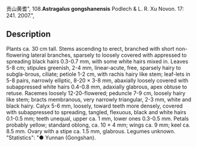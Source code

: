 贡山黄耆",
108.**Astragalus gongshanensis** Podlech & L. R. Xu Novon. 17: 241. 2007.",

## Description
Plants ca. 30 cm tall. Stems ascending to erect, branched with short non-flowering lateral branches, sparsely to loosely covered with appressed to spreading black hairs 0.3-0.7 mm, with some white hairs mixed in. Leaves 5-8 cm; stipules greenish, 2-4 mm, linear-acute, free, sparsely hairy to subgla-brous, ciliate; petiole 1-2 cm, with rachis hairy like stem; leaf-lets in 5-8 pairs, narrowly elliptic, 8-20 × 3-8 mm, abaxially loosely covered with subappressed white hairs 0.4-0.8 mm, adaxially glabrous, apex obtuse to retuse. Racemes loosely 12-20-flowered; peduncle 7-9 cm, loosely hairy like stem; bracts membranous, very narrowly triangular, 2-3 mm, white and black hairy. Calyx 5-6 mm, loosely, toward teeth more densely, covered with subappressed to spreading, tangled, flexuous, black and white hairs 0.1-0.5 mm; teeth unequal, upper ca. 1 mm, lower ones 0.3-0.5 mm. Petals probably yellow; standard oblong, ca. 10 × 4 mm; wings ca. 9 mm; keel ca. 8.5 mm. Ovary with a stipe ca. 1.5 mm, glabrous. Legumes unknown.
  "Statistics": "● Yunnan (Gongshan).
